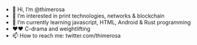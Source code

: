 - 👋 Hi, I’m @thimerosa
- 👀 I’m interested in print technologies, networks & blockchain
- 🌱 I’m currently learning javascript, HTML, Android & Rust programming
- ❤️❤️ C-drama and weightlifting
- 📫 How to reach me: twitter.com/thimerosa

<!---
thimerosa/thimerosa is a ✨ special ✨ repository because its `README.md` (this file) appears on your GitHub profile.
You can click the Preview link to take a look at your changes.
--->
